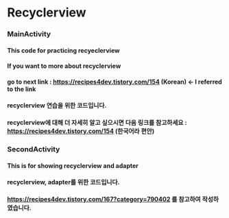 Recyclerview
============

### MainActivity
#### This code for practicing recyeclerview
#### If you want to more about recyclerview
#### go to next link : https://recipes4dev.tistory.com/154 (Korean) <- I referred to the link

#### recyclerview 연습을 위한 코드입니다.
#### recyclerview에 대해 더 자세히 알고 싶으시면 다음 링크를 참고하세요 : https://recipes4dev.tistory.com/154 (한국어라 편안)

### SecondActivity
#### This is for showing recyclerview and adapter

#### recyclerview, adapter를 위한 코드입니다.
#### https://recipes4dev.tistory.com/167?category=790402 를 참고하여 작성하였습니다.
